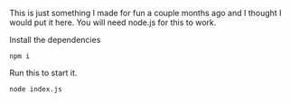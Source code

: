 This is just something I made for fun a couple months ago and I thought I would put it here.
You will need node.js for this to work.

Install the dependencies
```
npm i
```

Run this to start it.
```
node index.js
```